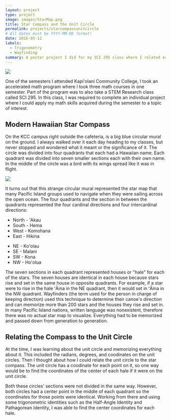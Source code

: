 ```yaml
---
layout: project
type: project
image: images/StarMap.png
title: Star Compass and the Unit Circle
permalink: projects/starcompassunitcircle
# All dates must be YYYY-MM-DD format!
date: 2016-05-12
labels:
  - Trigonometry
  - Wayfinding
summary: A poster project I did for my SCI 295 class where I related each hale of the Hawaiian Star Compass to the unit circle.
---
```


<img class="ui image" src="{{ site.baseurl }}/images/StarCompassProject.png">

One of the semesters I attended Kapi'olani Community College, I took an accelerated math program where I took three math courses in one semester. Part of the program was to also take a STEM Research class called SCI 295. In this class, I was required to complete an individual project where I could apply my math skills acquired during the semester to a topic of interest.

## Modern Hawaiian Star Compass

On the KCC campus right outside the cafeteria, is a big blue circular mural on the ground. I always walked over it each day heading to my classes, but never stopped and wondered what it meant or the significance of it. The circle was divided into four quadrants that each had a Hawaiian name. Each quadrant was divided into seven smaller sections each with their own name. In the middle of the circle was a bird with its wings spread like it was in flight.

<img class="ui medium right floated rounded image" src="{{ site.baseurl }}/images/KCCStarCompass.png">

It turns out that this strange circular mural represented the star map that many Pacific Island groups used to navigate when they were sailing across the open ocean. The four quadrants and the section in between the quadrants represented the four cardinal directions and four intercardinal directions:

<ul>
  <li>North - 'Akau</li>
  <li>South - Hema</li>
  <li>West  - Komohana</li>
  <li>East  - Hikina</li>
</ul>


<ul>
  <li>NE    - Ko'olau</li>
  <li>SE    - Malani</li>
  <li>SW    - Kona</li>
  <li>NW    - Ho'olua</li>
</ul>

The seven sections in each quadrant represented houses or "hale" for each of the stars. The seven houses are identical in each house because stars rise and set in the same house in opposite quadrants. For example, if a star were to rise in the hale ʻĀina in the NE quadrant, then it would set in ʻĀina in the NW quadrant. Wayfinders (the term used for the person in charge of keeping direction) used this technique to determine their canoe's direction and can memorize more than 200 stars and the houses they rise and set in. In many Pacific Island nations, written language was nonexistent, therefore there was no actual star map to visualize. Everything had to be memorized and passed down from generation to generation.

## Relating the Compass to the Unit Circle

At the time, I was learning about the unit circle and memorizing everything about it. This included the radians, degrees, and coodinates on the unit circles. Then I thought about how I could relate the unit circle to the star compass. The unit circle has a coodinate for each point on it, so one way would be to find the coordinates of the center of each hale if it were on the unit circle.

Both these circles' sections were not divided in the same way. However, both circles had a center point in the middle of each quadrant so the coordinates for those points were identical. Working from there and using some trigonometric identities such as the Half-Angle Identity and Pathagorean Identity, I was able to find the center coordinates for each hale.
